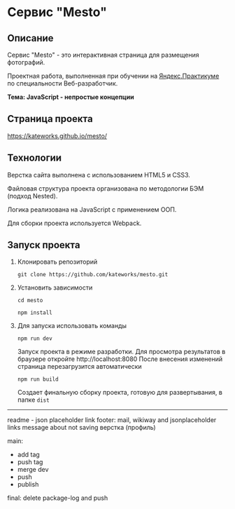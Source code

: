 # Сервис "Mesto"

## Описание

Сервис "Mesto" - это интерактивная страница для размещения фотографий.

Проектная работа, выполненная при обучении на [Яндекс.Практикуме](https://praktikum.yandex.ru/)
по специальности Веб-разработчик.

**Тема: JavaScript - непростые концепции**


## Страница проекта

https://kateworks.github.io/mesto/


## Технологии

Верстка сайта выполнена с использованием HTML5 и CSS3.

Файловая структура проекта организована по методологии БЭМ (подход Nested).

Логика реализована на JavaScript с применением ООП.

Для сборки проекта используется Webpack.


## Запуск проекта

1. Клонировать репозиторий

    `git clone https://github.com/kateworks/mesto.git`

2. Установить зависимости

    `cd mesto`
    
    `npm install`

3. Для запуска использовать команды

    `npm run dev`

    Запуск проекта в режиме разработки.
    Для просмотра результатов в браузере откройте http://localhost:8080
    После внесения изменений страница перезагрузится автоматически

    `npm run build`

    Создает финальную сборку проекта, готовую для развертывания, в папке `dist`


-----------------------
readme - json placeholder link
footer: mail, wikiway and jsonplaceholder links
message about not saving
верстка (профиль)


main:
- add tag
- push tag
- merge dev
- push
- publish

final: delete package-log and push

